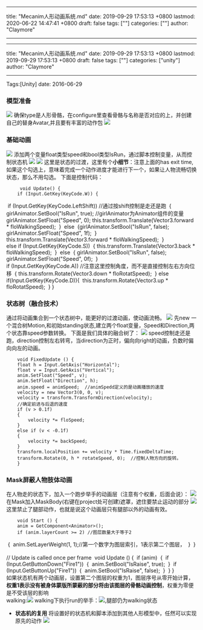 
---
title: "Mecanim人形动画系统.md"
date: 2019-09-29 17:53:13 +0800
lastmod: 2020-06-22 14:47:41 +0800
draft: false
tags: [""]
categories: [""]
author: "Claymore"

---
---
title: "Mecanim人形动画系统.md"
date: 2019-09-29 17:53:13 +0800
lastmod: 2019-09-29 17:53:13 +0800
draft: false
tags: [""]
categories: ["unity"]
author: "Claymore"

---
Tags:[Unity]  date: 2016-06-29

### 模型准备
![](http://claymore.wang:5000/uploads/big/2dcf19a358a5f31fae80ca0a907cb257.png)
确保type是人形骨骼，在configure里查看骨骼与名称是否对应的上，并创建自己的替身Avatar,并且要有丰富的动作包
![](http://claymore.wang:5000/uploads/big/09fb265fc086f3cf020d677416ea7f30.png)

<!-- more -->

### 基础动画

![](http://claymore.wang:5000/uploads/big/bb688332504250107e2d6447b3ec103f.png)
添加两个变量float类型speed和bool类型IsRun，通过脚本控制变量，从而控制状态机
![](http://claymore.wang:5000/uploads/big/68d2f1840dbcf0dfdb8a027a382443af.png)   ![](http://claymore.wang:5000/uploads/big/b0abd8ea0bee377f8088605f55719a5d.png)
这里是状态的过渡，这里有个**小细节**：注意上面的has exit time,如果这个勾选上，意味着完成一个动作进度才能进行下一个，如果让人物流畅切换状态，那么不用勾选。
下面是控制代码：        
        
         void Update() {
        if (Input.GetKey(KeyCode.W)) {
​            if (Input.GetKey(KeyCode.LeftShift)) //通过按shift控制是走还是跑
​            {
​                girlAnimator.SetBool("IsRun", true); //girlAnimator为Animator组件的变量
​                girlAnimator.SetFloat("Speed", 0);
​                this.transform.Translate(Vector3.forward * floWalkingSpeed);
​            }
​            else
​            {
​                girlAnimator.SetBool("IsRun", false);
​                girlAnimator.SetFloat("Speed", 1f);
​            }
​            this.transform.Translate(Vector3.forward * floWalkingSpeed);
​        }
​    
​        else if (Input.GetKey(KeyCode.S))
​        {
​            this.transform.Translate(Vector3.back * floWalkingSpeed);
​        }
​        else
​        {
​            girlAnimator.SetBool("IsRun", false);
​            girlAnimator.SetFloat("Speed", 0f);
​        }
​    
​        if (Input.GetKey(KeyCode.A)) //注意这里控制角度，而不是直接控制左右方向位移
​        {
​            this.transform.Rotate(Vector3.down * floRotatSpeed);
​        } else if(Input.GetKey(KeyCode.D)){
​            this.transform.Rotate(Vector3.up * floRotatSpeed);
​        }  } 

### 状态树（融合技术）
通过将动画集合到一个状态树中，能更好的过渡动画，使动画流畅。
![](http://claymore.wang:5000/uploads/big/49560efb7fe5cc3804d0cb21f7d174fa.png)
先new 一个混合树Motion,和初始standing状态,建立两个float变量，Speed和Direction,两个状态靠speed参数转换。
下面是我们具体的融合树了：
![](http://claymore.wang:5000/uploads/big/cda06561770c1b1f6bca7d43611d7474.png)
speed控制走还是跑，direction控制左右转弯，当direction为正时，偏向向right的动画，负数时偏向向左的动画。

        void FixedUpdate () {
        float h = Input.GetAxis("Horizontal");
        float v = Input.GetAxis("Vertical");
        anim.SetFloat("Speed", v);
        anim.SetFloat("Direction", h);
        anim.speed = animSpeed;  //animSpedd定义的是动画播放的速度
        velocity = new Vector3(0, 0, v);
        velocity = transform.TransformDirection(velocity);
        //确定前进与后退的速度
        if (v > 0.1f)
        {
            velocity *= floSpeed;
        }
        else if (v < -0.1f)
        {
            velocity *= backSpeed;
        }
        transform.localPosition += velocity * Time.fixedDeltaTime;
        transform.Rotate(0, h * rotateSpeed, 0);  //控制人物方向的旋转。
        }
### Mask屏蔽人物肢体动画
在人物走的状态下，加入一个跑步举手的动画层（注意有个权重，后面会说）：
![](http://claymore.wang:5000/uploads/big/a2f5db34a15fe4955e689970c6a1263e.png)
在Mask加入MaskBody(右键在project处可创建)遮罩，遮住要禁止运动的部分
![](http://claymore.wang:5000/uploads/big/0dd084f1c11fce0c2747e37b3b2f461c.png)
这里禁止了腿部动作，也就是说这个动画层只有腿部以外的动画有效。
        
        void Start () {
        anim = GetComponent<Animator>();
        if (anim.layerCount >= 2) //图层数量大于等于2
​        {
​            anim.SetLayerWeight(1, 1);//第一个数字为图层索引，1表示第二个图层，
​        }
​            }
​    
​            // Update is called once per frame
​            void Update () {
​              if (anim)
​             {
​            if (Input.GetButtonDown("Fire1"))
​            {
​                anim.SetBool("IsRaise", true);
​            }
​            if (Input.GetButtonUp("Fire1"))
​            {
​                anim.SetBool("IsRaise", false);
​            }
​            }
​            }    
如果状态机有两个动画层，设置第二个图层的权重为1，图层序号从零开始计算，**权重1表示没有被身体蒙版所蒙蔽的部分将由该图层的骨骼动画控制**，权重为零便是不受该层的影响    
walking:![](http://claymore.wang:5000/uploads/big/13e64f3bca09fb7ee133e73906d87f42.png)
walking下执行run的举手：![](http://claymore.wang:5000/uploads/big/161791a6659e2d67ab93ffa7c00b51ba.png),腿部仍为walking状态

* **状态机的复用**
  将设置好的状态机和脚本添加到其他人形模型中，任然可以实现原先的动作
  ![](http://claymore.wang:5000/uploads/big/e672b0e9f34eb55ae32a43cfa44d7e34.png)
        